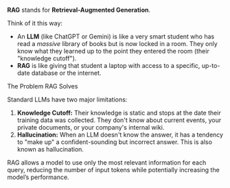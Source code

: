 **RAG** stands for **Retrieval-Augmented Generation**.

Think of it this way:

- An **LLM** (like ChatGPT or Gemini) is like a very smart student who has read a *massive* library of books but is now locked in a room. They only know what they learned up to the point they entered the room (their "knowledge cutoff").
- **RAG** is like giving that student a laptop with access to a specific, up-to-date database or the internet.

The Problem RAG Solves

Standard LLMs have two major limitations:

1. **Knowledge Cutoff:** Their knowledge is static and stops at the date their training data was collected. They don't know about current events, your private documents, or your company's internal wiki.
2. **Hallucination:** When an LLM doesn't know the answer, it has a tendency to "make up" a confident-sounding but incorrect answer. This is also known as hallucination.

RAG allows a model to use only the most relevant information for each
query, reducing the number of input tokens while potentially increasing the model’s
performance.